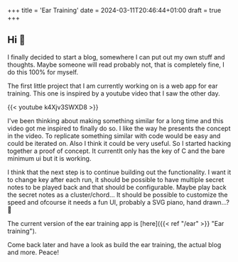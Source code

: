 +++
title = 'Ear Training'
date = 2024-03-11T20:46:44+01:00
draft = true
+++

## Hi :wave:
I finally decided to start a blog, somewhere I can put out my own stuff and thoughts. Maybe someone will read probably not, that is completely fine, I do this 100% for myself.

The first little project that I am currently working on is a web app for ear training. This one is inspired by a youtube video that I saw the other day.

{{< youtube k4Xjv3SWXD8 >}}

I've been thinking about making something similar for a long time and this video got me inspired to finally do so. I like the way he presents the concept in the video. To replicate something similar with code would be easy and could be iterated on. Also I think it could be very useful. So I started hacking together a proof of concept. It currentlt only has the key of C and the bare minimum ui but it is working.

I think that the next step is to continue building out the functionality. I want it to change key after each run, it should be possible to have multiple secret notes to be played back and that should be configurable. Maybe play back the secret notes as a cluster/chord... It should be possible to customize the speed and ofcourse it needs a fun UI, probably a SVG piano, hand drawn...? :thinking:

The current version of the ear training app is [here]({{< ref "/ear" >}} "Ear training").

Come back later and have a look as build the ear training, the actual blog and more. Peace!
